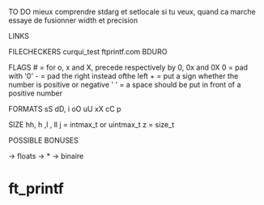 TO DO
	mieux comprendre stdarg et setlocale
	si tu veux, quand ca marche essaye de fusionner width et precision


LINKS

FILECHECKERS
	curqui_test
	ftprintf.com
	BDURO

FLAGS
	# = for o, x and X, precede respectively by 0, 0x and 0X
	0 = pad with '0'
	- = pad the right instead ofthe left
	+ = put a sign whether the number is positive or negative
	' ' = a space should be put in front of a positive number

FORMATS
	sS
	dD, i
	oO
	uU
	xX
	cC
	p

SIZE
	hh, h ,l , ll
	j = intmax_t or uintmax_t
	z = size_t

POSSIBLE BONUSES

-> floats
-> *
-> binaire
# ft_printf
